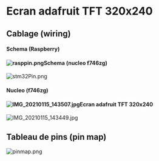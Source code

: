 # Ecran adafruit TFT 320x240

## Cablage (wiring)

#### Schema (Raspberry)

#### ![rasppin.png](Images/rasppin.png?fileId=1212325#mimetype=image%2Fpng&hasPreview=true)Schema (nucleo f746zg)

![stm32Pin.png](Images/stm32Pin.png?fileId=1212594#mimetype=image%2Fpng&hasPreview=true)

#### Nucleo (f746zg)

#### ![IMG_20210115_143507.jpg](Images/IMG_20210115_143507.jpg?fileId=1212352#mimetype=image%2Fjpeg&hasPreview=true)Ecran adafruit TFT 320x240

![IMG_20210115_143449.jpg](Images/IMG_20210115_143449.jpg?fileId=1212351#mimetype=image%2Fjpeg&hasPreview=true)

## Tableau de pins (pin map)

![pinmap.png](Images/pinmap.png?fileId=1212595#mimetype=image%2Fpng&hasPreview=true)